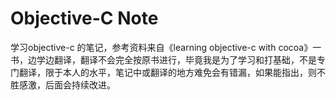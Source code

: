 Objective-C Note
==========

学习objective-c 的笔记，参考资料来自《learning objective-c with cocoa》一书，边学边翻译，翻译不会完全按原书进行，毕竟我是为了学习和打基础，不是专门翻译，限于本人的水平，笔记中或翻译的地方难免会有错漏，如果能指出，则不胜感激，后面会持续改进。
